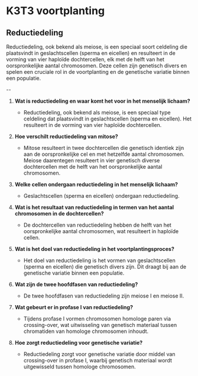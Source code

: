 # K3T3 voortplanting

## Reductiedeling

Reductiedeling, ook bekend als meiose, is een speciaal soort celdeling die plaatsvindt in geslachtscellen (sperma en eicellen) en resulteert in de vorming van vier haploïde dochtercellen, elk met de helft van het oorspronkelijke aantal chromosomen. Deze cellen zijn genetisch divers en spelen een cruciale rol in de voortplanting en de genetische variatie binnen een populatie.

--

1. **Wat is reductiedeling en waar komt het voor in het menselijk lichaam?**
   - Reductiedeling, ook bekend als meiose, is een speciaal type celdeling dat plaatsvindt in geslachtscellen (sperma en eicellen). Het resulteert in de vorming van vier haploïde dochtercellen.

2. **Hoe verschilt reductiedeling van mitose?**
   - Mitose resulteert in twee dochtercellen die genetisch identiek zijn aan de oorspronkelijke cel en met hetzelfde aantal chromosomen. Meiose daarentegen resulteert in vier genetisch diverse dochtercellen met de helft van het oorspronkelijke aantal chromosomen.

3. **Welke cellen ondergaan reductiedeling in het menselijk lichaam?**
   - Geslachtscellen (sperma en eicellen) ondergaan reductiedeling.

4. **Wat is het resultaat van reductiedeling in termen van het aantal chromosomen in de dochtercellen?**
   - De dochtercellen van reductiedeling hebben de helft van het oorspronkelijke aantal chromosomen, wat resulteert in haploïde cellen.

5. **Wat is het doel van reductiedeling in het voortplantingsproces?**
   - Het doel van reductiedeling is het vormen van geslachtscellen (sperma en eicellen) die genetisch divers zijn. Dit draagt bij aan de genetische variatie binnen een populatie.

6. **Wat zijn de twee hoofdfasen van reductiedeling?**
   - De twee hoofdfasen van reductiedeling zijn meiose I en meiose II.

7. **Wat gebeurt er in profase I van reductiedeling?**
   - Tijdens profase I vormen chromosomen homologe paren via crossing-over, wat uitwisseling van genetisch materiaal tussen chromatiden van homologe chromosomen inhoudt.

8. **Hoe zorgt reductiedeling voor genetische variatie?**
   - Reductiedeling zorgt voor genetische variatie door middel van crossing-over in profase I, waarbij genetisch materiaal wordt uitgewisseld tussen homologe chromosomen.
